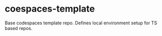 # coespaces-template
Base codespaces template repo. Defines local environment setup for TS based repos.
